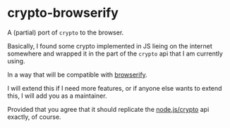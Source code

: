 # crypto-browserify

A (partial) port of `crypto` to the browser.

Basically, I found some crypto implemented in JS lieing on the internet somewhere
and wrapped it in the part of the `crypto` api that I am currently using.

In a way that will be compatible with [browserify](https://github.com/substack/node-browserify/).

I will extend this if I need more features, or if anyone else wants to extend this,
I will add you as a maintainer.

Provided that you agree that it should replicate the [node.js/crypto](http://nodejs.org/api/crypto.html) api exactly, of course.

